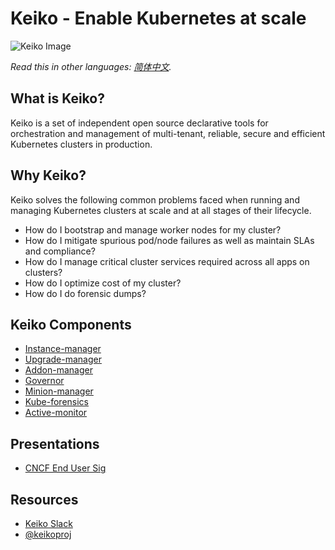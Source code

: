 # Keiko - Enable Kubernetes at scale

![Keiko Image](Keiko-Final-Small.png)


*Read this in other languages: [简体中文](README.zh-cn.md).*

## What is Keiko?

Keiko is a set of independent open source declarative tools for orchestration and management of multi-tenant, reliable, secure and efficient Kubernetes clusters in production.


## Why Keiko?
Keiko solves the following common problems faced when running and managing Kubernetes clusters at scale and at all stages of their lifecycle.

* How do I bootstrap and manage worker nodes for my cluster?
* How do I mitigate spurious pod/node failures as well as maintain SLAs and compliance?
* How do I manage critical cluster services required across all apps on clusters?
* How do I optimize cost of my cluster?
* How do I do forensic dumps?

## Keiko Components
* [Instance-manager](https://github.com/keikoproj/instance-manager)
* [Upgrade-manager](https://github.com/keikoproj/upgrade-manager)
* [Addon-manager](https://github.com/keikoproj/addon-manager)
* [Governor](https://github.com/keikoproj/governor)
* [Minion-manager](https://github.com/keikoproj/minion-manager)
* [Kube-forensics](https://github.com/keikoproj/kube-forensics)
* [Active-monitor](https://github.com/keikoproj/active-monitor)

## Presentations
* [CNCF End User Sig](https://github.com/keikoproj/keiko/blob/master/presentations/Keiko.pdf)

## Resources
* [Keiko Slack](https://join.slack.com/t/orkaproj/shared_invite/enQtNzM3MTM1MDA5MjcxLWU4NTc5Nzc5OTVjOWI1NzA5NWNmNGExMDBmNjU2MDE1ZmZiOGU3ZGZkYmY0N2UzMzQ5MDEyMzQwY2UyMjdhOGI)
* [@keikoproj](https://twitter.com/KeikoProj)
